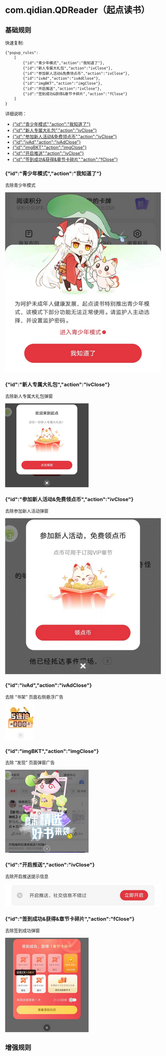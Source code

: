 # com.qidian.QDReader（起点读书）

## 基础规则

快速复制:
```
{"popup_rules":
    [
        {"id":"青少年模式","action":"我知道了"},
        {"id":"新人专属大礼包","action":"ivClose"},
        {"id":"参加新人活动&免费领点币","action":"ivClose"},
        {"id":"ivAd","action":"ivAdClose"},
        {"id":"imgBKT","action":"imgClose"},
        {"id":"开启推送","action":"ivClose"},
        {"id":"签到成功&获得&章节卡碎片","action":"fClose"}
    ]
}
```
详细说明：
- [{"id":"青少年模式","action":"我知道了"}](#id青少年模式action我知道了)
- [{"id":"新人专属大礼包","action":"ivClose"}](#id新人专属大礼包actionivclose)
- [{"id":"参加新人活动&免费领点币","action":"ivClose"}](#id参加新人活动免费领点币actionivclose)
- [{"id":"ivAd","action":"ivAdClose"}](#idivadactionivadclose)
- [{"id":"imgBKT","action":"imgClose"}](#idimgbktactionimgclose)
- [{"id":"开启推送","action":"ivClose"}](#id开启推送actionivclose)
- [{"id":"签到成功&获得&章节卡碎片","action":"fClose"}](#id签到成功获得章节卡碎片actionfclose)

### {"id":"青少年模式","action":"我知道了"}
去除青少年模式

![](./assets/青少年模式.jpg)

### {"id":"新人专属大礼包","action":"ivClose"}
去除新人专属大礼包弹窗

![](./assets/新人专属大礼包弹窗.jpg)

### {"id":"参加新人活动&免费领点币","action":"ivClose"}
去除参加新人活动弹窗

![](./assets/参加新人活动弹窗.jpg)

### {"id":"ivAd","action":"ivAdClose"}
去除 “书架” 页面右侧悬浮广告

![](./assets/书架页面右侧悬浮广告.jpg)

### {"id":"imgBKT","action":"imgClose"}
去除 “发现” 页面弹窗广告

![](./assets/发现页面弹窗广告.jpg)

### {"id":"开启推送","action":"ivClose"}
去除开启推送提示信息

![](./assets/开启推送提示信息.jpg)

### {"id":"签到成功&获得&章节卡碎片","action":"fClose"}
去除签到成功弹窗

![](./assets/签到成功弹窗.jpg)

## 增强规则
